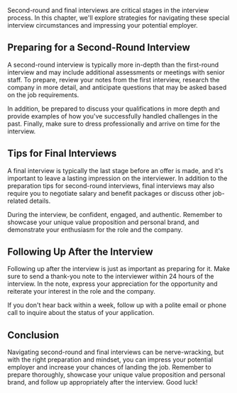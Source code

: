 
Second-round and final interviews are critical stages in the interview process. In this chapter, we'll explore strategies for navigating these special interview circumstances and impressing your potential employer.

Preparing for a Second-Round Interview
--------------------------------------

A second-round interview is typically more in-depth than the first-round interview and may include additional assessments or meetings with senior staff. To prepare, review your notes from the first interview, research the company in more detail, and anticipate questions that may be asked based on the job requirements.

In addition, be prepared to discuss your qualifications in more depth and provide examples of how you've successfully handled challenges in the past. Finally, make sure to dress professionally and arrive on time for the interview.

Tips for Final Interviews
-------------------------

A final interview is typically the last stage before an offer is made, and it's important to leave a lasting impression on the interviewer. In addition to the preparation tips for second-round interviews, final interviews may also require you to negotiate salary and benefit packages or discuss other job-related details.

During the interview, be confident, engaged, and authentic. Remember to showcase your unique value proposition and personal brand, and demonstrate your enthusiasm for the role and the company.

Following Up After the Interview
--------------------------------

Following up after the interview is just as important as preparing for it. Make sure to send a thank-you note to the interviewer within 24 hours of the interview. In the note, express your appreciation for the opportunity and reiterate your interest in the role and the company.

If you don't hear back within a week, follow up with a polite email or phone call to inquire about the status of your application.

Conclusion
----------

Navigating second-round and final interviews can be nerve-wracking, but with the right preparation and mindset, you can impress your potential employer and increase your chances of landing the job. Remember to prepare thoroughly, showcase your unique value proposition and personal brand, and follow up appropriately after the interview. Good luck!
